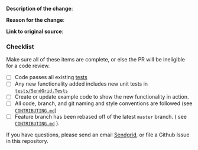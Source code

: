 <!-- 
Please explain WHAT you changed and WHY. 

The title should be descriptive, for example:

* *Fixed a typo in the apikeypermissions.md page*
* *Added the maximum number of domain whitelabels you can create to domains.md*
* *Fixing the number of days a batch id is valid in scheduling_parameters.md*

If this PR fixes an issue, please reference the issue number as well.

Fill out this form in the body:
-->

**Description of the change**:

**Reason for the change**:

**Link to original source**:

### Checklist

Make sure all of these items are complete, or else the PR will be ineligible for a code review.

- [ ] Code passes all existing [tests](https://github.com/sendgrid/sendgrid-csharp/tree/master/tests/SendGrid.Tests)
- [ ] Any new functionality added includes new unit tests in [`tests/SendGrid.Tests`](https://github.com/sendgrid/sendgrid-csharp/blob/master/tests/SendGrid.Tests/Integration.cs)
- [ ] Create or update example code to show the new functionality in action.
- [ ] All code, branch, and git naming and style conventions are followed (see [`CONTRIBUTING.md`](https://github.com/sendgrid/sendgrid-csharp/blob/master/CONTRIBUTING.md#style-guidelines-and-naming-conventions))
- [ ] Feature branch has been rebased off of the latest `master` branch. ( see [`CONTRIBUTING.md`](https://github.com/sendgrid/sendgrid-csharp/blob/master/CONTRIBUTING.md#creating-a-pull-request) ).

If you have questions, please send an email [Sendgrid](mailto:dx@sendgrid.com), or file a Github Issue in this repository.  
